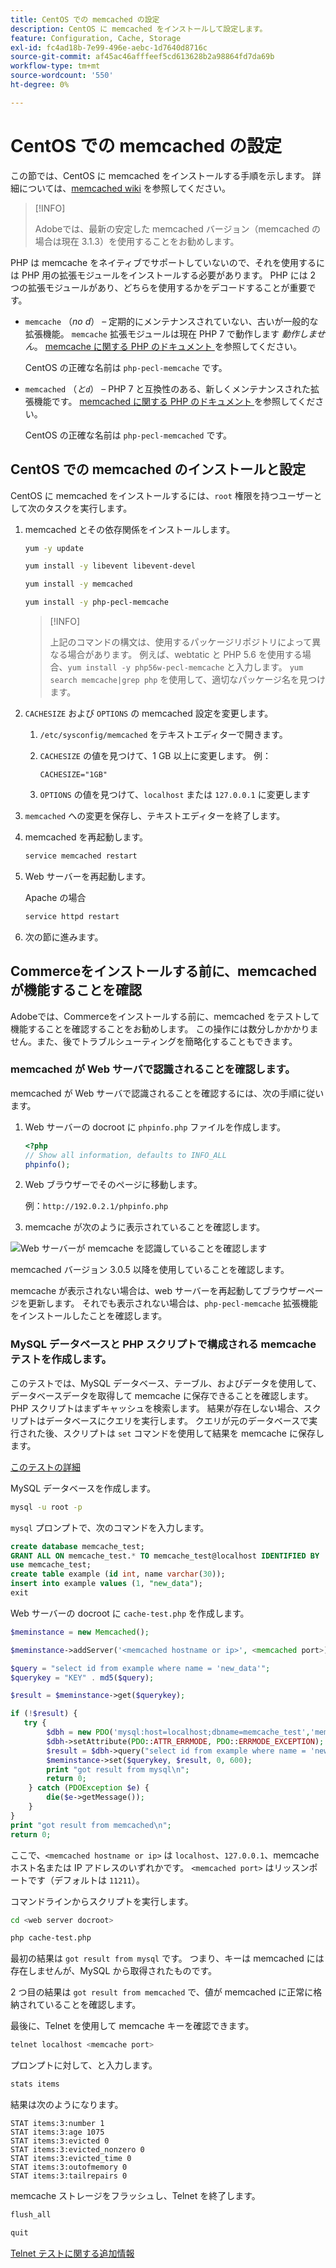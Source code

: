 ```yaml
---
title: CentOS での memcached の設定
description: CentOS に memcached をインストールして設定します。
feature: Configuration, Cache, Storage
exl-id: fc4ad18b-7e99-496e-aebc-1d7640d8716c
source-git-commit: af45ac46afffeef5cd613628b2a98864fd7da69b
workflow-type: tm+mt
source-wordcount: '550'
ht-degree: 0%

---
```


# CentOS での memcached の設定

この節では、CentOS に memcached をインストールする手順を示します。 詳細については、[memcached wiki](https://github.com/memcached/old-wiki) を参照してください。

>[!INFO]
>
>Adobeでは、最新の安定した memcached バージョン（memcached の場合は現在 3.1.3）を使用することをお勧めします。

PHP は memcache をネイティブでサポートしていないので、それを使用するには PHP 用の拡張モジュールをインストールする必要があります。 PHP には 2 つの拡張モジュールがあり、どちらを使用するかをデコードすることが重要です。

- `memcache` （_no d_） – 定期的にメンテナンスされていない、古いが一般的な拡張機能。
`memcache` 拡張モジュールは現在 PHP 7 で動作します _動作しません_。 [memcache に関する PHP のドキュメント ](https://www.php.net/manual/en/book.memcache.php) を参照してください。

  CentOS の正確な名前は `php-pecl-memcache` です。

- `memcached` （_と`d`_） – PHP 7 と互換性のある、新しくメンテナンスされた拡張機能です。 [memcached に関する PHP のドキュメント ](https://www.php.net/manual/en/book.memcached.php) を参照してください。

  CentOS の正確な名前は `php-pecl-memcached` です。

## CentOS での memcached のインストールと設定

CentOS に memcached をインストールするには、`root` 権限を持つユーザーとして次のタスクを実行します。

1. memcached とその依存関係をインストールします。

   ```bash
   yum -y update
   ```

   ```bash
   yum install -y libevent libevent-devel
   ```

   ```bash
   yum install -y memcached
   ```

   ```bash
   yum install -y php-pecl-memcache
   ```

   >[!INFO]
   >
   >上記のコマンドの構文は、使用するパッケージリポジトリによって異なる場合があります。 例えば、webtatic と PHP 5.6 を使用する場合、`yum install -y php56w-pecl-memcache` と入力します。 `yum search memcache|grep php` を使用して、適切なパッケージ名を見つけます。


1. `CACHESIZE` および `OPTIONS` の memcached 設定を変更します。

   1. `/etc/sysconfig/memcached` をテキストエディターで開きます。
   1. `CACHESIZE` の値を見つけて、1 GB 以上に変更します。 例：

      ```config
      CACHESIZE="1GB"
      ```

   1. `OPTIONS` の値を見つけて、`localhost` または `127.0.0.1` に変更します

1. `memcached` への変更を保存し、テキストエディターを終了します。
1. memcached を再起動します。

   ```bash
   service memcached restart
   ```

1. Web サーバーを再起動します。

   Apache の場合

   ```bash
   service httpd restart
   ```

1. 次の節に進みます。

## Commerceをインストールする前に、memcached が機能することを確認

Adobeでは、Commerceをインストールする前に、memcached をテストして機能することを確認することをお勧めします。 この操作には数分しかかかりません。また、後でトラブルシューティングを簡略化することもできます。

### memcached が Web サーバで認識されることを確認します。

memcached が Web サーバで認識されることを確認するには、次の手順に従います。

1. Web サーバーの docroot に `phpinfo.php` ファイルを作成します。

   ```php
   <?php
   // Show all information, defaults to INFO_ALL
   phpinfo();
   ```

1. Web ブラウザーでそのページに移動します。

   例：`http://192.0.2.1/phpinfo.php`

1. memcache が次のように表示されていることを確認します。

![Web サーバーが memcache を認識していることを確認します ](../../assets/configuration/memcache.png)

memcached バージョン 3.0.5 以降を使用していることを確認します。

memcache が表示されない場合は、web サーバーを再起動してブラウザーページを更新します。 それでも表示されない場合は、`php-pecl-memcache` 拡張機能をインストールしたことを確認します。

### MySQL データベースと PHP スクリプトで構成される memcache テストを作成します。

このテストでは、MySQL データベース、テーブル、およびデータを使用して、データベースデータを取得して memcache に保存できることを確認します。 PHP スクリプトはまずキャッシュを検索します。 結果が存在しない場合、スクリプトはデータベースにクエリを実行します。 クエリが元のデータベースで実行された後、スクリプトは `set` コマンドを使用して結果を memcache に保存します。

[ このテストの詳細 ](https://www.digitalocean.com/community/tutorials/how-to-install-and-use-memcache-on-ubuntu-12-04)

MySQL データベースを作成します。

```bash
mysql -u root -p
```

`mysql` プロンプトで、次のコマンドを入力します。

```sql
create database memcache_test;
GRANT ALL ON memcache_test.* TO memcache_test@localhost IDENTIFIED BY 'memcache_test';
use memcache_test;
create table example (id int, name varchar(30));
insert into example values (1, "new_data");
exit
```

Web サーバーの docroot に `cache-test.php` を作成します。

```php
$meminstance = new Memcached();

$meminstance->addServer('<memcached hostname or ip>', <memcached port>);

$query = "select id from example where name = 'new_data'";
$querykey = "KEY" . md5($query);

$result = $meminstance->get($querykey);

if (!$result) {
   try {
        $dbh = new PDO('mysql:host=localhost;dbname=memcache_test','memcache_test','memcache_test');
        $dbh->setAttribute(PDO::ATTR_ERRMODE, PDO::ERRMODE_EXCEPTION);
        $result = $dbh->query("select id from example where name = 'new_data'")->fetch();
        $meminstance->set($querykey, $result, 0, 600);
        print "got result from mysql\n";
        return 0;
    } catch (PDOException $e) {
        die($e->getMessage());
    }
}
print "got result from memcached\n";
return 0;
```

ここで、`<memcached hostname or ip>` は `localhost`、`127.0.0.1`、memcache ホスト名または IP アドレスのいずれかです。 `<memcached port>` はリッスンポートです（デフォルトは `11211`）。

コマンドラインからスクリプトを実行します。

```bash
cd <web server docroot>
```

```bash
php cache-test.php
```

最初の結果は `got result from mysql` です。 つまり、キーは memcached には存在しませんが、MySQL から取得されたものです。

2 つ目の結果は `got result from memcached` で、値が memcached に正常に格納されていることを確認します。

最後に、Telnet を使用して memcache キーを確認できます。

```bash
telnet localhost <memcache port>
```

プロンプトに対して、と入力します。

```bash
stats items
```

結果は次のようになります。

```terminal
STAT items:3:number 1
STAT items:3:age 1075
STAT items:3:evicted 0
STAT items:3:evicted_nonzero 0
STAT items:3:evicted_time 0
STAT items:3:outofmemory 0
STAT items:3:tailrepairs 0
```

memcache ストレージをフラッシュし、Telnet を終了します。

```bash
flush_all
```

```bash
quit
```

[Telnet テストに関する追加情報 ](https://darkcoding.net/software/memcached-list-all-keys/)
